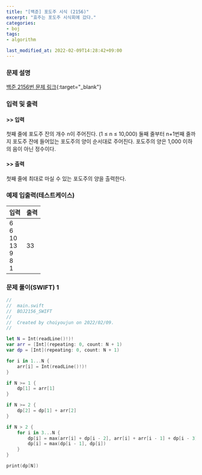 ```yaml
---
title: "[백준] 포도주 시식 (2156)"
excerpt: "효주는 포도주 시식회에 갔다."
categories:
- boj
tags:
- algorithm

last_modified_at: 2022-02-09T14:28:42+09:00
---
```



### 문제 설명
[백준 2156번 문제 링크](https://www.acmicpc.net/problem/2156#description){:target="_blank"}




### 입력 및 출력
#### >> 입력
첫째 줄에 포도주 잔의 개수 n이 주어진다. (1 ≤ n ≤ 10,000) 둘째 줄부터 n+1번째 줄까지 포도주 잔에 들어있는 포도주의 양이 순서대로 주어진다. 포도주의 양은 1,000 이하의 음이 아닌 정수이다.



#### >> 출력
첫째 줄에 최대로 마실 수 있는 포도주의 양을 출력한다.





### 예제 입출력(테스트케이스)


|입력|출력|
|-----|------|
|6<br>6<br>10<br>13<br>9<br>8<br>1|33|




### 문제 풀이(SWIFT) 1
```swift
//
//  main.swift
//  BOJ2156_SWIFT
//
//  Created by choiyoujun on 2022/02/09.
//

let N = Int(readLine()!)!
var arr = [Int](repeating: 0, count: N + 1)
var dp = [Int](repeating: 0, count: N + 1)

for i in 1...N {
    arr[i] = Int(readLine()!)!
}

if N >= 1 {
    dp[1] = arr[1]
}

if N >= 2 {
    dp[2] = dp[1] + arr[2]
}

if N > 2 {
    for i in 3...N {
        dp[i] = max(arr[i] + dp[i - 2], arr[i] + arr[i - 1] + dp[i - 3])
        dp[i] = max(dp[i - 1], dp[i])
    }
}

print(dp[N])
```